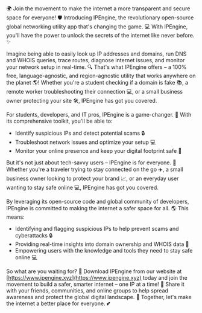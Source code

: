 🌍 Join the movement to make the internet a more transparent and secure space for everyone! 🛡️ Introducing IPEngine, the revolutionary open-source global networking utility app that's changing the game. 💻 With IPEngine, you'll have the power to unlock the secrets of the internet like never before. ✨

Imagine being able to easily look up IP addresses and domains, run DNS and WHOIS queries, trace routes, diagnose internet issues, and monitor your network setup in real-time. 🔍 That's what IPEngine offers – a 100% free, language-agnostic, and region-agnostic utility that works anywhere on the planet 🌎! Whether you're a student checking if a domain is fake 📚, a remote worker troubleshooting their connection 💻, or a small business owner protecting your site 🛠️, IPEngine has got you covered.

For students, developers, and IT pros, IPEngine is a game-changer. 🤯 With its comprehensive toolkit, you'll be able to:

* Identify suspicious IPs and detect potential scams 🔒
* Troubleshoot network issues and optimize your setup 💻
* Monitor your online presence and keep your digital footprint safe 👀

But it's not just about tech-savvy users – IPEngine is for everyone. 🌟 Whether you're a traveler trying to stay connected on the go ✈️, a small business owner looking to protect your brand 📈, or an everyday user wanting to stay safe online 💻, IPEngine has got you covered.

By leveraging its open-source code and global community of developers, IPEngine is committed to making the internet a safer space for all. 🌎 This means:

* Identifying and flagging suspicious IPs to help prevent scams and cyberattacks 🔒
* Providing real-time insights into domain ownership and WHOIS data 👀
* Empowering users with the knowledge and tools they need to stay safe online 💻

So what are you waiting for? 🚀 Download IPEngine from our website at [https://www.ipengine.xyz](https://www.ipengine.xyz) today and join the movement to build a safer, smarter internet – one IP at a time! 🔗 Share it with your friends, communities, and online groups to help spread awareness and protect the global digital landscape. 🌟 Together, let's make the internet a better place for everyone. 💕